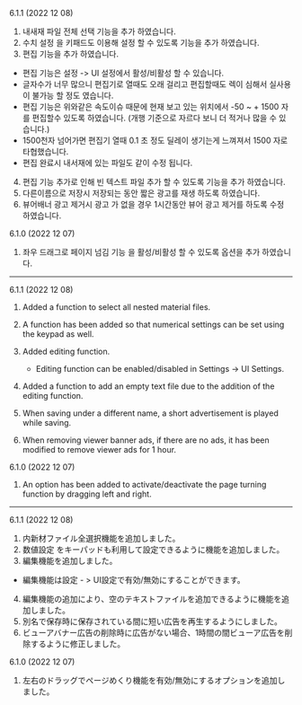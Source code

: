6.1.1 (2022 12 08)
1. 내새재 파일 전체 선택 기능을 추가 하였습니다. 
2. 수치 설정 을 키패드도 이용해 설정 할 수 있도록 기능을 추가 하였습니다.  
3. 편집 기능을 추가 하였습니다. 
  - 편집 기능은 설정 -> UI 설정에서 활성/비활성 할 수 있습니다. 
  - 글자수가 너무 많으니 편집기로 열때도 오래 걸리고 편집할때도 렉이 심해서 실사용이 불가능 할 정도 였습니다. 
  - 편집 기능은 위와같은 속도이슈 때문에 현재 보고 있는 위치에서 -50 ~ + 1500 자 를 편집할수 있도록 하였습니다. (개행 기준으로 자르다 보니 더 적거나 많을 수 있습니다.)
  - 1500천자 넘어가면 편집기 열때 0.1 초 정도 딜레이 생기는게 느껴져서 1500 자로 타협했습니다. 
  - 편집 완료시 내서재에 있는 파일도 같이 수정 됩니다. 

4. 편집 기능 추가로 인해 빈 텍스트 파일 추가 할 수 있도록 기능을 추가 하였습니다. 
5. 다른이름으로 저장시 저장되는 동안 짧은 광고를 재생 하도록 하였습니다. 
6. 뷰어배너 광고 제거시 광고 가 없을 경우 1시간동안 뷰어 광고 제거를 하도록 수정 하였습니다. 

6.1.0 (2022 12 07)
1. 좌우 드래그로 페이지 넘김 기능 을 활성/비활성 할 수 있도록 옵션을 추가 하였습니다. 


---
6.1.1 (2022 12 08)
1. Added a function to select all nested material files.
2. A function has been added so that numerical settings can be set using the keypad as well.
3. Added editing function.
   - Editing function can be enabled/disabled in Settings -> UI Settings.


4. Added a function to add an empty text file due to the addition of the editing function.
5. When saving under a different name, a short advertisement is played while saving.
6. When removing viewer banner ads, if there are no ads, it has been modified to remove viewer ads for 1 hour.

6.1.0 (2022 12 07)
1. An option has been added to activate/deactivate the page turning function by dragging left and right.



---

6.1.1 (2022 12 08)
1. 内新材ファイル全選択機能を追加しました。
2. 数値設定 をキーパッドも利用して設定できるように機能を追加しました。
3. 編集機能を追加しました。
  - 編集機能は設定 - > UI設定で有効/無効にすることができます。
4. 編集機能の追加により、空のテキストファイルを追加できるように機能を追加しました。
5. 別名で保存時に保存されている間に短い広告を再生するようにしました。
6. ビューアバナー広告の削除時に広告がない場合、1時間の間ビューア広告を削除するように修正しました。

6.1.0 (2022 12 07)
1. 左右のドラッグでページめくり機能を有効/無効にするオプションを追加しました。
